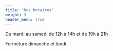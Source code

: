 ```yaml
---
title: "Nos horaires"
weight: 3
header_menu: true
---
```


Du mardi au samedi de 12h à 14h et de 19h à 21h

Fermeture dimanche et lundi